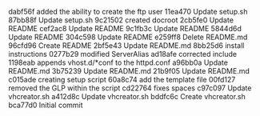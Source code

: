 dabf56f added the ability to create the ftp user
11ea470 Update setup.sh
87bb88f Update setup.sh
9c21502 created docroot
2cb5fe0 Update README
cef2ac8 Update README
9c1fb3c Update README
5844d6d Update README
304c598 Update README
e259ff8 Delete README.md
96cfd96 Create README
2bf5e43 Update README.md
8bb25d6 install instructions
0277b29 modified ServerAlias
ad18afe corrected include
1198eab appends vhost.d/*conf to the httpd.conf
a96bb0a Update README.md
3b75239 Update README.md
21b9f05 Update README.md
c015ade creating setup script
60a8c74 add the template file
00fd127 removed the GLP within the script
cd22764 fixes spaces
c97c097 Update vhcreator.sh
a412d8c Update vhcreator.sh
bddfc6c Create vhcreator.sh
bca77d0 Initial commit
 
